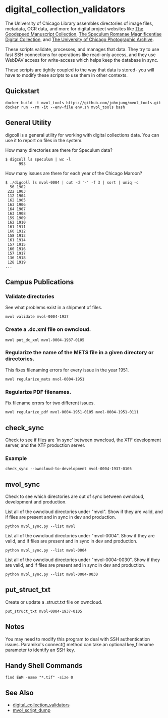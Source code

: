 # digital_collection_validators

The University of Chicago Library assembles directories of image files,
metadata, OCR data, and more for digital project websites like [The Goodspeed
Manuscript Collection](https://goodspeed.lib.uchicago.edu), [The Speculum
Romanae Magnificentiae Digital Collection](http://speculum.lib.uchicago.edu),
and [The University of Chicago Photographic
Archive](photoarchive.lib.uchicago.edu).

These scripts validate, processes, and manages that data. They try to use fast
SSH connections for operations like read-only access, and they use WebDAV
access for write-access which helps keep the database in sync. 

These scripts are tightly coupled to the way that data is stored- you will have
to modify these scripts to use them in other contexts.

## Quickstart
```
docker build -t mvol_tools https://github.com/johnjung/mvol_tools.git
docker run --rm -it --env-file env.sh mvol_tools bash
```

## General Utility
digcoll is a general utility for working with digital collections data. You can
use it to report on files in the system.

How many directories are there for Speculum data?

```console
$ digcoll ls speculum | wc -l
      993
```

How many issues are there for each year of the Chicago Maroon? 

```console
$ ./digcoll ls mvol-0004 | cut -d '-' -f 3 | sort | uniq -c
  56 1902
 222 1903
 112 1904
 162 1905
 163 1906
 164 1907
 163 1908
 159 1909
 162 1910
 161 1911
 160 1912
 158 1913
 161 1914
 157 1915
 160 1916
 157 1917
 136 1918
 128 1919
...
```

## Campus Publications

### Validate directories
See what problems exist in a shipment of files.

```
mvol validate mvol-0004-1937
```

### Create a .dc.xml file on owncloud.
```
mvol put_dc_xml mvol-0004-1937-0105
```

### Regularize the name of the METS file in a given directory or directories.
This fixes filenaming errors for every issue in the year 1951. 

```
mvol regularize_mets mvol-0004-1951
```

### Regularize PDF filenames.
Fix filename errors for two different issues.

```
mvol regularize_pdf mvol-0004-1951-0105 mvol-0004-1951-0111
```

###

## check_sync
Check to see if files are 'in sync' between owncloud, the XTF development
server, and the XTF production server.


### Example
```
check_sync --owncloud-to-development mvol-0004-1937-0105
```

## mvol_sync
Check to see which directories are out of sync between owncloud, development
and production.

List all of the owncloud directories under "mvol". Show if they are valid, and
if files are present and in sync in dev and production.

```
python mvol_sync.py --list mvol
```

List all of the owncloud directories under "mvol-0004". Show if they are
valid, and if files are present and in sync in dev and production.

```
python mvol_sync.py --list mvol-0004
```

List all of the owncloud directories under "mvol-0004-0030". Show if they
are valid, and if files are present and in sync in dev and production.

```
python mvol_sync.py --list mvol-0004-0030
```

## put_struct_txt
Create or update a .struct.txt file on owncloud.

```
put_struct_txt mvol-0004-1937-0105
```

## Notes
You may need to modify this program to deal with SSH authentication issues.
Paramiko's connect() method can take an optional key_filename parameter to
identify an SSH key.

## Handy Shell Commands
```
find EWM -name "*.tif" -size 0
```

## See Also
+ [digital_collection_validators](https://github.com/uchicago-library/digital_collection_validators)
+ [mvol_script_dump](https://github.com/uchicago-library/mvol_script_dump)
